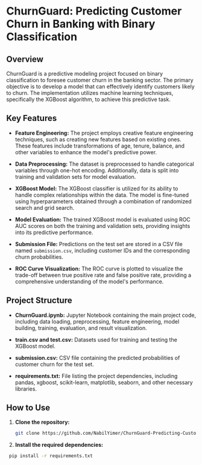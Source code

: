 # ChurnGuard: Predicting Customer Churn in Banking with Binary Classification

## Overview

ChurnGuard is a predictive modeling project focused on binary classification to foresee customer churn in the banking sector. The primary objective is to develop a model that can effectively identify customers likely to churn. The implementation utilizes machine learning techniques, specifically the XGBoost algorithm, to achieve this predictive task.

## Key Features

- **Feature Engineering:** The project employs creative feature engineering techniques, such as creating new features based on existing ones. These features include transformations of age, tenure, balance, and other variables to enhance the model's predictive power.

- **Data Preprocessing:** The dataset is preprocessed to handle categorical variables through one-hot encoding. Additionally, data is split into training and validation sets for model evaluation.

- **XGBoost Model:** The XGBoost classifier is utilized for its ability to handle complex relationships within the data. The model is fine-tuned using hyperparameters obtained through a combination of randomized search and grid search.

- **Model Evaluation:** The trained XGBoost model is evaluated using ROC AUC scores on both the training and validation sets, providing insights into its predictive performance.

- **Submission File:** Predictions on the test set are stored in a CSV file named `submission.csv`, including customer IDs and the corresponding churn probabilities.

- **ROC Curve Visualization:** The ROC curve is plotted to visualize the trade-off between true positive rate and false positive rate, providing a comprehensive understanding of the model's performance.

## Project Structure

- **ChurnGuard.ipynb:** Jupyter Notebook containing the main project code, including data loading, preprocessing, feature engineering, model building, training, evaluation, and result visualization.

- **train.csv and test.csv:** Datasets used for training and testing the XGBoost model.

- **submission.csv:** CSV file containing the predicted probabilities of customer churn for the test set.

- **requirements.txt:** File listing the project dependencies, including pandas, xgboost, scikit-learn, matplotlib, seaborn, and other necessary libraries.

## How to Use

1. **Clone the repository:**

   ```bash
   git clone https://github.com/NabilYimer/ChurnGuard-Predicting-Customer-Churn-in-Banking-with-Binary-Classification
2. **Install the required dependencies:**

  ```bash
   pip install -r requirements.txt
